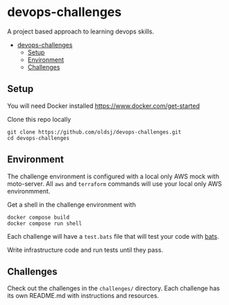 # devops-challenges

A project based approach to learning devops skills.

- [devops-challenges](#devops-challenges)
  - [Setup](#setup)
  - [Environment](#environment)
  - [Challenges](#challenges)

## Setup

You will need Docker installed https://www.docker.com/get-started

Clone this repo locally

```
git clone https://github.com/oldsj/devops-challenges.git
cd devops-challenges
```

## Environment

The challenge environment is configured with a local only AWS mock with moto-server. All `aws` and `terraform` commands will use your local only AWS environmment.

Get a shell in the challenge environment with

```
docker compose build
docker compose run shell
```

Each challenge will have a `test.bats` file that will test your code with [bats](https://github.com/bats-core/bats-core).

Write infrastructure code and run tests until they pass.

## Challenges

Check out the challenges in the `challenges/` directory. Each challenge has its own README.md with instructions and resources.

